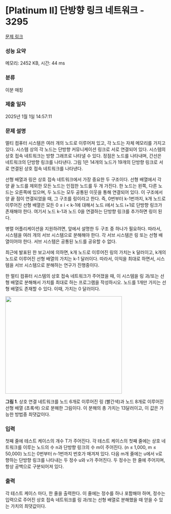 # [Platinum II] 단방향 링크 네트워크 - 3295 

[문제 링크](https://www.acmicpc.net/problem/3295) 

### 성능 요약

메모리: 2452 KB, 시간: 44 ms

### 분류

이분 매칭

### 제출 일자

2025년 1월 1일 14:57:11

### 문제 설명

<p>멀티 컴퓨터 시스템은 여러 개의 노드로 이루어져 있고, 각 노드는 자체 메모리를 가지고 있다. 시스템 상의 각 노드는 단방향 커뮤니케이션 링크로 서로 연결되어 있다. 시스템의 상호 접속 네트워크는 방향 그래프로 나타낼 수 있다. 정점은 노드를 나타내며, 간선은 네트워크의 단방향 링크를 나타낸다. 그림 1은 14개의 노드가 19개의 단방향 링크로 서로 연결된 상호 접속 네트워크를 나타낸다.</p>

<p>선형 배열과 링은 상호 접속 네트워크에서 가장 중요한 두 구조이다. 선형 배열에서 각 양 끝 노드를 제외한 모든 노드는 인접한 노드를 두 개 가진다. 한 노드는 왼쪽, 다른 노드는 오른쪽에 있으며, 두 노드는 모두 공통된 이웃을 통해 연결되어 있다. 이 구조에서 양 끝 점이 연결되었을 때, 그 구조를 링이라고 한다. 즉, 0번부터 k-1번까지, k개 노드로 이루어진 선형 배열은 모든 0 ≤ i < k-1에 대해서 노드 i에서 노드 i+1로 단방향 링크가 존재해야 한다. 여기서 노드 k-1과 노드 0을 연결하는 단방향 링크를 추가하면 링이 된다.</p>

<p>병렬 어플리케이션을 지원하려면, 앞에서 설명한 두 구조 중 하나가 필요하다. 따라서, 시스템을 여러 개의 서브 시스템으로 분해해야 한다. 각 서브 시스템은 링 또는 선형 배열이어야 한다. 서브 시스템은 공통된 노드를 공유할 수 없다.</p>

<p>최근에 발표된 한 보고서에 의하면, k개 노드로 이루어진 링의 가치는 k 달러이고, k개의 노드로 이루어진 선형 배열의 가치는 k-1 달러이다. 따라서, 이익을 최대로 하면서, 시스템을 서브 시스템으로 분해하는 연구가 진행중이다. </p>

<p>한 멀티 컴퓨터 시스템의 상호 접속 네트워크가 주어졌을 때, 이 시스템을 링 과/또는 선형 배열로 분해해서 가치를 최대로 하는 프로그램을 작성하시오. 노드를 1개만 가지는 선형 배열도 존재할 수 있다. 이때, 가치는 0 달러이다.</p>

<p><img alt="" src="https://www.acmicpc.net/upload/images/interconn.png" style="height:305px; width:365px"></p>

<p><strong>그림 1</strong>. 상호 연결 네트워크를 노드 6개로 이루어진 링 (빨간색)과 노드 8개로 이루어진 선형 배열 (초록색) 으로 분해한 그림이다. 이 분해의 총 가치는 13달러이고, 이 값은 가능한 방법중 최댓값이다.</p>

### 입력 

 <p>첫째 줄에 테스트 케이스의 개수 T가 주어진다. 각 테스트 케이스의 첫째 줄에는 상호 네트워크를 이루는 노드의 수 n과 단방향 링크의 수 m이 주어진다. (n ≤ 1,000, m ≤ 50,000) 노드는 0번부터 n-1번까지 번호가 매겨져 있다. 다음 m개 줄에는 u에서 v로 향하는 단방향 링크를 나타내는 두 정수 u와 v가 주어진다. 두 정수는 한 줄에 주어지며, 항상 공백으로 구분되어져 있다.</p>

### 출력 

 <p>각 테스트 케이스 마다, 한 줄을 출력한다. 이 줄에는 정수를 하나 포함해야 하며, 정수는 입력으로 주어진 상호 접속 네트워크를 링 과/또는 선형 배열로 분해했을 때 얻을 수 있는 가치의 최댓값이다.</p>

